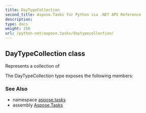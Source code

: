 ```yaml
---
title: DayTypeCollection
second_title: Aspose.Tasks for Python via .NET API Reference
description: 
type: docs
weight: 250
url: /python-net/aspose.tasks/daytypecollection/
---
```


## DayTypeCollection class

Represents a collection of

The DayTypeCollection type exposes the following members:

### See Also

* namespace [aspose.tasks](/tasks/python-net/aspose.tasks/)
* assembly [Aspose.Tasks](/tasks/python-net/)

